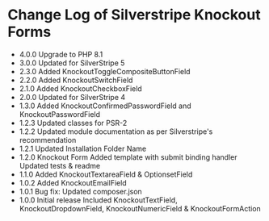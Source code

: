 # Change Log of Silverstripe Knockout Forms

* 4.0.0 Upgrade to PHP 8.1
* 3.0.0 Updated for SilverStripe 5
* 2.3.0 Added KnockoutToggleCompositeButtonField
* 2.2.0 Added KnockoutSwitchField
* 2.1.0 Added KnockoutCheckboxField
* 2.0.0 Updated for SilverStripe 4
* 1.3.0 Added KnockoutConfirmedPasswordField and KnockoutPasswordField
* 1.2.3 Updated classes for PSR-2
* 1.2.2 Updated module documentation as per Silverstripe's recommendation
* 1.2.1 Updated Installation Folder Name
* 1.2.0 Knockout Form
        Added template with submit binding handler
        Updated tests & readme
* 1.1.0 Added KnockoutTextareaField & OptionsetField
* 1.0.2 Added KnockoutEmailField
* 1.0.1 Bug fix: Updated composer.json
* 1.0.0 Initial release
        Included KnockoutTextField, KnockoutDropdownField, KnockoutNumericField & KnockoutFormAction
